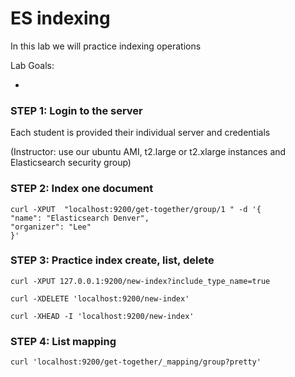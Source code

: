 # ES indexing

In this lab we will practice indexing operations


Lab Goals:

*

### STEP 1: Login to the server

Each student is provided their individual server and credentials

(Instructor: use our ubuntu AMI, t2.large or t2.xlarge instances and Elasticsearch security group)

### STEP 2: Index one document

    curl -XPUT  "localhost:9200/get-together/group/1 " -d '{
    "name": "Elasticsearch Denver",
    "organizer": "Lee"
    }'

### STEP 3: Practice index create, list, delete

    curl -XPUT 127.0.0.1:9200/new-index?include_type_name=true

    curl -XDELETE 'localhost:9200/new-index'

    curl -XHEAD -I 'localhost:9200/new-index'


### STEP 4: List mapping

    curl 'localhost:9200/get-together/_mapping/group?pretty'
